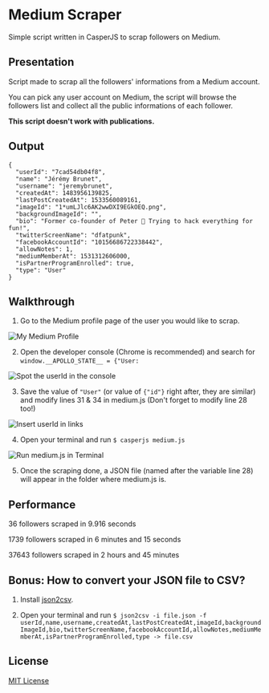 # Medium Scraper
Simple script written in CasperJS to scrap followers on Medium.

## Presentation
Script made to scrap all the followers' informations from a Medium account.

You can pick any user account on Medium, the script will browse the followers list and collect all the public informations of each follower.

**This script doesn't work with publications.**

## Output
```
{
  "userId": "7cad54db04f8",
  "name": "Jérémy Brunet",
  "username": "jeremybrunet",
  "createdAt": 1483956139825,
  "lastPostCreatedAt": 1533560089161,
  "imageId": "1*umLJlc6AK2wwDXI9EGkOEQ.png",
  "backgroundImageId": "",
  "bio": "Former co-founder of Peter 🙈 Trying to hack everything for fun!",
  "twitterScreenName": "dfatpunk",
  "facebookAccountId": "10156686722338442",
  "allowNotes": 1,
  "mediumMemberAt": 1531312606000,
  "isPartnerProgramEnrolled": true,
  "type": "User"
}
```

## Walkthrough

1. Go to the Medium profile page of the user you would like to scrap.

![My Medium Profile](https://dl.dropboxusercontent.com/s/5z11606707a6y2p/Capture%20d%E2%80%99%C3%A9cran%202018-08-11%20%C3%A0%2014.40.23.png)

2. Open the developer console (Chrome is recommended) and search for `window.__APOLLO_STATE__ = {"User:`

![Spot the userId in the console](https://dl.dropboxusercontent.com/s/xyetbdew9zdd9d8/Capture%20d%E2%80%99%C3%A9cran%202018-08-11%20%C3%A0%2014.50.55.png)

3. Save the value of `"User"` (or value of `{"id"}` right after, they are similar) and modify lines 31 & 34 in medium.js (Don't forget to modify line 28 too!)

![Insert userId in links](https://dl.dropboxusercontent.com/s/1da5y2k2ijzwxue/Capture%20d%E2%80%99%C3%A9cran%202018-08-11%20%C3%A0%2014.57.46.png)

4. Open your terminal and run `$ casperjs medium.js`

![Run medium.js in Terminal](https://dl.dropboxusercontent.com/s/j5bj9yoi2utqq2n/Capture%20d%E2%80%99%C3%A9cran%202018-08-11%20%C3%A0%2015.07.05.png)

5. Once the scraping done, a JSON file (named after the variable line 28) will appear in the folder where medium.js is.

## Performance
36 followers scraped in 9.916 seconds

1739 followers scraped in 6 minutes and 15 seconds

37643 followers scraped in 2 hours and 45 minutes


## Bonus: How to convert your JSON file to CSV?

1. Install [json2csv](https://www.npmjs.com/package/json2csv).

2. Open your terminal and run 
`$ json2csv -i file.json -f userId,name,username,createdAt,lastPostCreatedAt,imageId,backgroundImageId,bio,twitterScreenName,facebookAccountId,allowNotes,mediumMemberAt,isPartnerProgramEnrolled,type -> file.csv`

## License
[MIT License](https://github.com/DFATPUNK/medium-scraper/blob/master/LICENSE)
